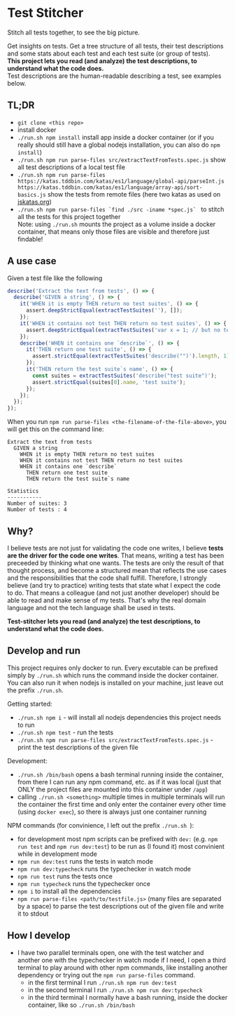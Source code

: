 # Test Stitcher

Stitch all tests together, to see the big picture.

Get insights on tests. Get a tree structure of all tests, their test descriptions and some stats about each
test and each test suite (or group of tests).  
**This project lets you read (and analyze) the test descriptions, to understand what the code does.**  
Test descriptions are the human-readable describing a test, see examples below.

## TL;DR
- `git clone <this repo>`
- install docker
- `./run.sh npm install` install app inside a docker container (or if you really should still have
  a global nodejs installation, you can also do `npm install`)
- `./run.sh npm run parse-files src/extractTextFromTests.spec.js`
  show all test descriptions of a local test file
- `./run.sh npm run parse-files https://katas.tddbin.com/katas/es1/language/global-api/parseInt.js https://katas.tddbin.com/katas/es1/language/array-api/sort-basics.js` show the tests from remote files (here two katas as used on [jskatas.org](https://jskatas.org))
- ``./run.sh npm run parse-files `find ./src -iname *spec.js` `` to stitch all the tests for this project together  
  Note: using `./run.sh` mounts the project as a volume inside a docker container, that means only those 
  files are visible and therefore just findable!

## A use case
Given a test file like the following
```javascript
describe('Extract the text from tests', () => {
  describe('GIVEN a string', () => {
    it('WHEN it is empty THEN return no test suites', () => {
      assert.deepStrictEqual(extractTestSuites(''), []);
    });
    it('WHEN it contains not test THEN return no test suites', () => {
      assert.deepStrictEqual(extractTestSuites('var x = 1; // but no test'), []);
    });
    describe('WHEN it contains one `describe`', () => {
      it('THEN return one test suite', () => {
        assert.strictEqual(extractTestSuites('describe("")').length, 1);
      });
      it('THEN return the test suite`s name', () => {
        const suites = extractTestSuites('describe("test suite")');
        assert.strictEqual(suites[0].name, 'test suite');
      });
    });
  });
});
```
When you run `npm run parse-files <the-filename-of-the-file-above>`, you will get this on the
command line:
```text
Extract the text from tests
  GIVEN a string
    WHEN it is empty THEN return no test suites
    WHEN it contains not test THEN return no test suites
    WHEN it contains one `describe`
      THEN return one test suite
      THEN return the test suite`s name

Statistics
-----------
Number of suites: 3
Number of tests : 4
```

## Why?
I believe tests are not just for validating the code one writes, I believe **tests
are the driver for the code one writes**. That means, writing a test has been preceeded
by thinking what one wants. The tests are only the result of that thought process,
and become a structured mean that reflects the use cases and the responsibilities 
that the code shall fulfill. Therefore, I strongly believe (and try to practice) 
writing tests that state what I expect the code to do. That means a colleague (and not
just another developer) should be able to read and make sense of my tests.
That's why the real domain language and not the tech language shall be used in tests.

**__Test-stitcher__ lets you read (and analyze) the test descriptions, to understand what the code does.**

## Develop and run
This project requires only docker to run. Every excutable can be prefixed simply by `./run.sh`
which runs the command inside the docker container.
You can also run it when nodejs is installed on your machine, just leave out the prefix `./run.sh`.

Getting started:
- `./run.sh npm i` - will install all nodejs dependencies this project needs to run
- `./run.sh npm test` - run the tests
- `./run.sh npm run parse-files src/extractTextFromTests.spec.js` - print the test descriptions
  of the given file
  
Development:
- `./run.sh /bin/bash` opens a bash terminal running inside the container, from there I can run any npm command, etc.
  as if it was local (just that ONLY the project files are mounted into this container under `/app`)  
- calling `./run.sh <something>` multiple times in multiple terminals will run the container the first time and 
  only enter the container every other time (using `docker exec`), so there is always just one container running

NPM commands (for convinience, I left out the prefix `./run.sh `):
- for development most npm scripts can be prefixed with `dev:` (e.g. `npm run test` and `npm run dev:test`) 
  to be run as (I found it) most convinient while in development mode    
- `npm run dev:test` runs the tests in watch mode
- `npm run dev:typecheck` runs the typechecker in watch mode
- `npm run test` runs the tests once
- `npm run typecheck` runs the typechecker once
- `npm i` to install all the dependencies
- `npm run parse-files <path/to/testfile.js>` (many files are separated by a space) 
  to parse the test descriptions out of the given file and write it to stdout
  
## How I develop
- I have two parallel terminals open, one with the test watcher and another one with the typechecker in watch mode
  if I need, I open a third terminal to play around with other npm commands, like installing another dependency or
  trying out the `npm run parse-files` command.
  - in the first terminal I run `./run.sh npm run dev:test`
  - in the second terminal I run `./run.sh npm run dev:typecheck`
  - in the third terminal I normally have a bash running, inside the docker container, like so `./run.sh /bin/bash`